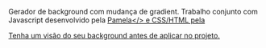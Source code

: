 Gerador de background com mudança de gradient.
Trabalho conjunto com Javascript desenvolvido pela <a href="https://github.com/PamelaMarinho">Pamela</> e CSS/HTML pela 

Tenha um visão do seu background antes de aplicar no projeto.

